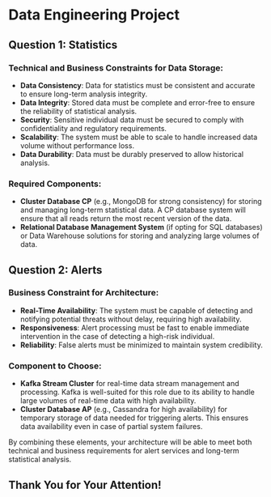 # Data Engineering Project

## Question 1: Statistics

### Technical and Business Constraints for Data Storage:

- **Data Consistency**: Data for statistics must be consistent and accurate to ensure long-term analysis integrity.
- **Data Integrity**: Stored data must be complete and error-free to ensure the reliability of statistical analysis.
- **Security**: Sensitive individual data must be secured to comply with confidentiality and regulatory requirements.
- **Scalability**: The system must be able to scale to handle increased data volume without performance loss.
- **Data Durability**: Data must be durably preserved to allow historical analysis.

### Required Components:

- **Cluster Database CP** (e.g., MongoDB for strong consistency) for storing and managing long-term statistical data. A CP database system will ensure that all reads return the most recent version of the data.
- **Relational Database Management System** (if opting for SQL databases) or Data Warehouse solutions for storing and analyzing large volumes of data.

## Question 2: Alerts

### Business Constraint for Architecture:

- **Real-Time Availability**: The system must be capable of detecting and notifying potential threats without delay, requiring high availability.
- **Responsiveness**: Alert processing must be fast to enable immediate intervention in the case of detecting a high-risk individual.
- **Reliability**: False alerts must be minimized to maintain system credibility.

### Component to Choose:

- **Kafka Stream Cluster** for real-time data stream management and processing. Kafka is well-suited for this role due to its ability to handle large volumes of real-time data with high availability.
- **Cluster Database AP** (e.g., Cassandra for high availability) for temporary storage of data needed for triggering alerts. This ensures data availability even in case of partial system failures.

By combining these elements, your architecture will be able to meet both technical and business requirements for alert services and long-term statistical analysis.

## Thank You for Your Attention!